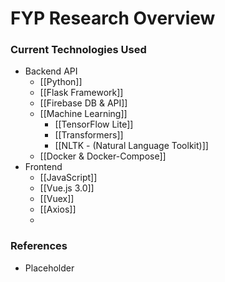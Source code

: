 
# FYP Research Overview

### Current Technologies Used

- Backend API
	- [[Python]]
	- [[Flask Framework]]
	- [[Firebase DB & API]]
	- [[Machine Learning]]
		- [[TensorFlow Lite]]
		- [[Transformers]]
		- [[NLTK - (Natural Language Toolkit)]]
	- [[Docker & Docker-Compose]]
- Frontend
	- [[JavaScript]]
	- [[Vue.js 3.0]]
	- [[Vuex]]
	- [[Axios]]
	- 
### References

- Placeholder

